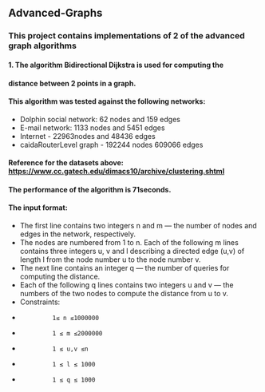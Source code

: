 ## Advanced-Graphs

### This project contains implementations of 2 of the advanced graph algorithms

#### 1. The algorithm Bidirectional Dijkstra is used for computing the 
#### distance between 2 points in a graph.
#### This algorithm was tested against the following networks:
- Dolphin social network: 62 nodes and 159 edges
- E-mail network: 1133 nodes and 5451 edges
- Internet - 22963nodes and 48436 edges
- caidaRouterLevel graph - 192244 nodes 	609066 edges
#### Reference for the datasets above: https://www.cc.gatech.edu/dimacs10/archive/clustering.shtml
#### The performance of the algorithm is 71seconds.
#### The input format:
- The first line contains two integers n and m — the number of nodes and edges in the network, respectively. 
- The nodes are numbered from 1 to n. Each of the following m lines contains three integers u, v and l describing a directed edge (u,v) of length l from the node number u to the node number v.
- The next line contains an integer q — the number of queries for computing the distance. 
- Each of the following q lines contains two integers u and v — the numbers of the two nodes to compute the distance from u to v.
- Constraints: 
-              1≤ n ≤1000000
-              1 ≤ m ≤2000000
-              1 ≤ u,v ≤n
-              1 ≤ l ≤ 1000
-              1 ≤ q ≤ 1000
